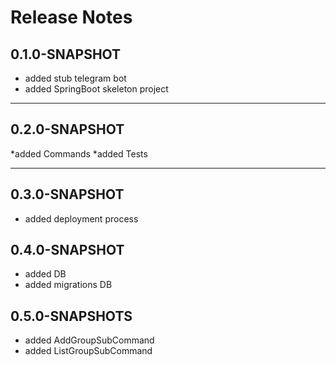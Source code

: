 # Release Notes

## 0.1.0-SNAPSHOT

* added stub telegram bot
* added SpringBoot skeleton project

***
## 0.2.0-SNAPSHOT

*added Commands
*added Tests 
***

## 0.3.0-SNAPSHOT
* added deployment process

## 0.4.0-SNAPSHOT
* added DB
* added migrations DB

## 0.5.0-SNAPSHOTS
* added AddGroupSubCommand
* added ListGroupSubCommand